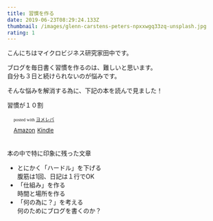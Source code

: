 ```yaml
---
title: 習慣を作る
date: 2019-06-23T08:29:24.133Z
thumbnail: /images/glenn-carstens-peters-npxxwgq33zq-unsplash.jpg
rating: 1
---
```

こんにちはマイクロビジネス研究家田中です。

ブログを毎日書く習慣を作るのは、難しいと思います。\
自分も３日と続けられないのが悩みです。

<!--more-->

そんな悩みを解消する為に、下記の本を読んで見ました！

習慣が１０割

<div class="booklink-box" style="text-align:left;padding-bottom:20px;font-size:small;zoom: 1;overflow: hidden;"><div class="booklink-image" style="float:left;margin:0 15px 10px 0;"><a href="https://www.amazon.co.jp/exec/obidos/asin/4799107593/beauplace/" target="_blank" ><img src="" style="border: none;" /></a></div><div class="booklink-info" style="line-height:120%;zoom: 1;overflow: hidden;"><div class="booklink-name" style="margin-bottom:10px;line-height:120%"><a href="https://www.amazon.co.jp/exec/obidos/asin/4799107593/beauplace/" target="_blank" ></a><div class="booklink-powered-date" style="font-size:8pt;margin-top:5px;font-family:verdana;line-height:120%">posted with <a href="https://yomereba.com" rel="nofollow" target="_blank">ヨメレバ</a></div></div><div class="booklink-detail" style="margin-bottom:5px;"></div><div class="booklink-link2" style="margin-top:10px;"><div class="shoplinkamazon" style="display:inline;margin-right:5px"><a href="https://www.amazon.co.jp/exec/obidos/asin/4799107593/beauplace/" target="_blank" >Amazon</a></div><div class="shoplinkkindle" style="display:inline;margin-right:5px"><a href="https://www.amazon.co.jp/gp/search?keywords=&__mk_ja_JP=%83J%83%5E%83J%83i&url=node%3D2275256051&tag=beauplace" target="_blank" >Kindle</a></div>                              	  	  	  	  	</div></div><div class="booklink-footer" style="clear: left"></div></div>



本の中で特に印象に残った文章

* とにかく「ハードル」を下げる\
  腹筋は1回、日記は１行でOK
* 「仕組み」を作る\
  時間と場所を作る
* 「何の為に？」を考える\
  何のためにブログを書くのか？
